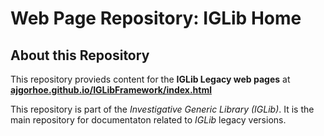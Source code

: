 # Web Page Repository: IGLib Home

## About this Repository

This repository provieds content for the **IGLib Legacy web pages** at **[ajgorhoe.github.io/IGLibFramework/index.html](https://ajgorhoe.github.io/IGLibFramework/index.html)**

This repository is part of the *Investigative Generic Library (IGLib)*. It is the main repository for documentaton related to *IGLib* legacy versions.
